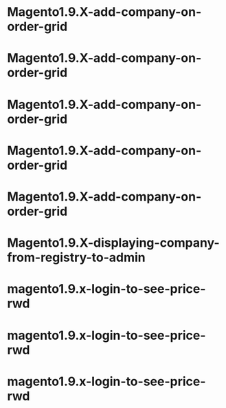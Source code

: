 # Magento1.9.X-add-company-on-order-grid
# Magento1.9.X-add-company-on-order-grid
# Magento1.9.X-add-company-on-order-grid
# Magento1.9.X-add-company-on-order-grid
# Magento1.9.X-add-company-on-order-grid
# Magento1.9.X-displaying-company-from-registry-to-admin
# magento1.9.x-login-to-see-price-rwd
# magento1.9.x-login-to-see-price-rwd
# magento1.9.x-login-to-see-price-rwd
